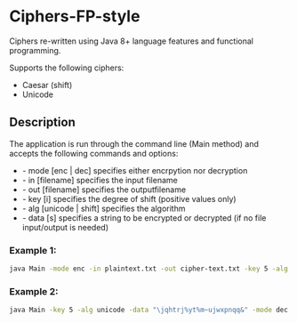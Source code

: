 # Ciphers-FP-style
Ciphers re-written using Java 8+ language features and functional programming.

Supports the following ciphers:
  - Caesar (shift)
  - Unicode

## Description
The application is run through the command line (Main method) and accepts the following commands and options:

- \- mode [enc | dec] specifies either encrpytion nor decryption
- \- in [filename] specifies the input filename
- \- out [filename] specifies the outputfilename
- \- key [i] specifies the degree of shift (positive values only)
- \- alg [unicode | shift] specifies the algorithm 
- \- data [s] specifies a string to be encrypted or decrypted (if no file input/output is needed)

### Example 1:

```bash
java Main -mode enc -in plaintext.txt -out cipher-text.txt -key 5 -alg unicode
```

### Example 2:
```bash
java Main -key 5 -alg unicode -data "\jqhtrj%yt%m~ujwxpnqq&" -mode dec
```
